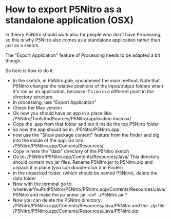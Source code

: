 How to export P5Nitro as a standalone application (OSX)
===================================

In theory P5Nitro should work also for people who don't have Processing, so this is why P5Nitro also comes as a standalone application rather than just as a sketch.

The "Export Application" feature of Processing needs to be adapted a bit
though.

So here is how to do it.

* In the sketch, in P5Nitro.pde, uncomment the main method. Note that P5Nitro changes the relative positions of the input/output folders when it's ran as an application, because it's ran in a different point in the directory structure.
* In processing, use "Export Application"
* Check the Mac version
* Ok now you should have an app in a place like:
      /P5Nitro/ToolsAndSources/P5Nitro/application.macosx/
* Copy the .app from that folder and put it inside the top P5Nitro folder
* so now the app should be in:
      /P5Nitro/P5Nitro.app
* now use the "Show package content" feature from the finder and dig
into the inside of the app. Go into:
      /P5Nitro/P5Nitro.app/Contents/Resources/
* Copy in here the "data" directory of the P5Nitro sketch
* Go to:
      /P5Nitro/P5Nitro.app/Contents/Resources/Java/
This directory should contain two jar files. Rename P5Nitro.jar to P5Nitro.zip
and unpack it in place (you can double-click it in Finder)
* in the unpacked folder, (which should be named P5Nitro), delete the data folder
* Now with the terminal go to:
      whereverYouPutP5Nitro/P5Nitro/P5Nitro.app/Contents/Resources/Java/P5Nitro
and make the jar anew:
      jar -cvf ../P5Nitro.jar *
* Now you can delete the P5Nitro directory:
      /P5Nitro/P5Nitro.app/Contents/Resources/Java/P5Nitro
and the .zip file:
      /P5Nitro/P5Nitro.app/Contents/Resources/Java/P5Nitro.zip
